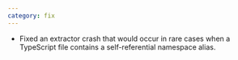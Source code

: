 ```yaml
---
category: fix
---
```

* Fixed an extractor crash that would occur in rare cases when a TypeScript file contains a self-referential namespace alias.
